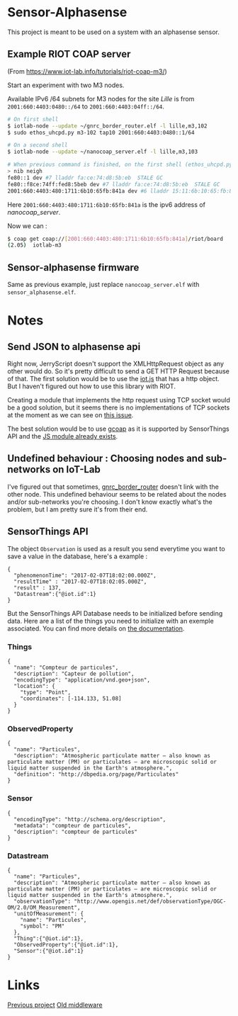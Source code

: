 # Sensor-Alphasense

This project is meant to be used on a system with an alphasense sensor.

## Example RIOT COAP server

(From https://www.iot-lab.info/tutorials/riot-coap-m3/)

Start an experiment with two M3 nodes.

Available IPv6 /64 subnets for M3 nodes for the site *Lille* is from `2001:660:4403:0480::/64` to `2001:660:4403:04ff::/64`.

```sh
# On first shell
$ iotlab-node --update ~/gnrc_border_router.elf -l lille,m3,102
$ sudo ethos_uhcpd.py m3-102 tap10 2001:660:4403:0480::1/64

# On a second shell
$ iotlab-node --update ~/nanocoap_server.elf -l lille,m3,103

# When previous command is finished, on the first shell (ethos_uhcpd.py)
> nib neigh
fe80::1 dev #7 lladdr fa:ce:74:d8:5b:eb  STALE GC
fe80::f8ce:74ff:fed8:5beb dev #7 lladdr fa:ce:74:d8:5b:eb  STALE GC
2001:660:4403:480:1711:6b10:65fb:841a dev #6 lladdr 15:11:6b:10:65:fb:84:1a  REACHABLE REGISTERED
```

Here `2001:660:4403:480:1711:6b10:65fb:841a` is the ipv6 address of  *nanocoap_server*.

Now we can :
```sh
$ coap get coap://[2001:660:4403:480:1711:6b10:65fb:841a]/riot/board
(2.05)	iotlab-m3
```

## Sensor-alphasense firmware

Same as previous example, just replace `nanocoap_server.elf` with `sensor_alphasense.elf`.

# Notes

## Send JSON to alphasense api

Right now, JerryScript doesn't support the XMLHttpRequest object as any other would do.
So it's pretty difficult to send a GET HTTP Request because of that.
The first solution would be to use the [iot.js](http://iotjs.net/) that has a http object.
But I haven't figured out how to use this library with RIOT.

Creating a module that implements the http request using TCP socket would be a good solution, but it seems there is no implementations of TCP sockets at the moment as we can see on [this issue](https://github.com/RIOT-OS/RIOT/issues/10664).

The best solution would be to use [gcoap](https://riot-os.org/api/group__net__gcoap.html) as it is supported by SensorThings API and the [JS module already exists](../../sys/js/coap.c).

## Undefined behaviour : Choosing nodes and sub-networks on IoT-Lab

I've figured out that sometimes, [gnrc_border_router](../gnrc_border_router) doesn't link with the other node.
This undefined behaviour seems to be related about the nodes and/or sub-networks you're choosing.
I don't know exactly what's the problem, but I am pretty sure it's from their end.

## SensorThings API


The object `Observation` is used as a result you send everytime you want to save a value in the database, here's a example :

```
{
  "phenomenonTime": "2017-02-07T18:02:00.000Z",
  "resultTime" : "2017-02-07T18:02:05.000Z",
  "result" : 137,
  "Datastream":{"@iot.id":1}
}
```

But the SensorThings API Database needs to be initialized before sending data.
Here are a list of the things you need to initialize with an exemple associated.
You can find more details on [the documentation](https://developers.sensorup.com/docs/).

### Things

```
{
  "name": "Compteur de particules",
  "description": "Capteur de pollution",
  "encodingType": "application/vnd.geo+json",
  "location": {
    "type": "Point",
    "coordinates": [-114.133, 51.08]
  }
}
```

### ObservedProperty

```
{
  "name": "Particules",
  "description": "Atmospheric particulate matter – also known as particulate matter (PM) or particulates – are microscopic solid or liquid matter suspended in the Earth's atmosphere.",
  "definition": "http://dbpedia.org/page/Particulates"
}
```

### Sensor

```
{
  "encodingType": "http://schema.org/description",
  "metadata": "compteur de particules",
  "description": "compteur de particules"
}
```

### Datastream

```
{
  "name": "Particules",
  "description": "Atmospheric particulate matter – also known as particulate matter (PM) or particulates – are microscopic solid or liquid matter suspended in the Earth's atmosphere.",
  "observationType": "http://www.opengis.net/def/observationType/OGC-OM/2.0/OM_Measurement",
  "unitOfMeasurement": {
    "name": "Particules",
    "symbol": "PM"
  },
  "Thing":{"@iot.id":1},
  "ObservedProperty":{"@iot.id":1},
  "Sensor":{"@iot.id":1}
}
```

# Links
[Previous project](https://github.com/Lydrin/RIOT/tree/anthony/examples/anthony)
[Old middleware](https://github.com/Lydrin/RIOT/tree/anthony/examples/middleware)
